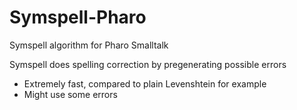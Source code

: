 # Symspell-Pharo
Symspell algorithm for Pharo Smalltalk

Symspell does spelling correction by pregenerating possible errors
- Extremely fast, compared to plain Levenshtein for example
- Might use some errors
